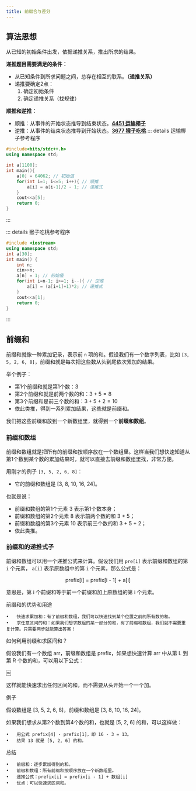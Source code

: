 ```yaml
---
title: 前缀合与差分
---
```


## 算法思想
从已知的初始条件出发，依据递推关系，推出所求的结果。

**递推题目需要满足的条件：**
- 从已知条件到所求问题之间，总存在相互的联系。**（递推关系）**
- 递推要确定2点：
	1. 确定初始条件
	2. 确定递推关系（找规律）

**顺推和逆推：**
- 顺推：从事件的开始状态推导到结束状态。[**4451 运输椰子**](https://oj.aicoders.cn/problem/4451)
- 逆推：从事件的结束状态推导到开始状态。[**3677 猴子吃桃**](https://oj.aicoders.cn/problem/3677)
::: details 运输椰子参考程序
```cpp title="4451 运输椰子"
#include<bits/stdc++.h>
using namespace std;

int a[1100];
int main(){
    a[0] = 64062; // 初始值
	for(int i=1; i<=5; i++){ // 顺推
        a[i] = a[i-1]/2 - 1; // 递推式
    }
    cout<<a[5];
	return 0;
}
```
:::

::: details 猴子吃桃参考程序
```cpp title="3677 猴子吃桃"
#include <iostream>
using namespace std;
int a[30];
int main() {
	int n;
	cin>>n;
	a[n] = 1; // 初始值
	for(int i=n-1; i>=1; i--){ // 逆推
		a[i] = (a[i+1]+1)*2; // 递推式
	}
	cout<<a[1];
	return 0;
}
```
:::

## 前缀和

前缀和就像一种累加记录，表示前 `n` 项的和。假设我们有一个数字列表，比如 `[3, 5, 2, 6, 8]`，前缀和就是每次把这些数从头到尾依次累加的结果。

举个例子：
- 第1个前缀和就是第1个数：$3$
- 第2个前缀和就是前两个数的和：$3 + 5 = 8$
- 第3个前缀和是前三个数的和：$3 + 5 + 2 = 10$
- 依此类推，得到一系列累加结果，这些就是前缀和。

我们把这些前缀和放到一个新数组里，就得到一个**前缀和数组**。

### 前缀和数组

前缀和数组就是把所有的前缀和按顺序放在一个数组里。这样当我们想快速知道从第1个数到某个数的累加结果时，就可以直接去前缀和数组里找，非常方便。

用刚才的例子 `[3, 5, 2, 6, 8]`：

- 它的前缀和数组是 [3, 8, 10, 16, 24]。

也就是说：
- 前缀和数组的第1个元素 3 表示第1个数本身；
- 前缀和数组的第2个元素 8 表示前两个数的和 3 + 5；
- 前缀和数组的第3个元素 10 表示前三个数的和 3 + 5 + 2；
- 依此类推。

### 前缀和的递推式子

前缀和数组可以用一个递推公式来计算。假设我们用 `pre[i]` 表示前缀和数组的第 `i` 个元素， `a[i]` 表示原数组中的第 `i` 个元素，那么公式是：

$$\text{prefix[i] = prefix[i - 1] + a[i]}$$


意思是，第 i 个前缀和等于前一个前缀和加上原数组的第 i 个元素。

前缀和的优势和用途

	•	快速求累加和：有了前缀和数组，我们可以快速找到某个位置之前的所有数的和。
	•	求任意区间的和：如果我们想求数组的某一部分的和，有了前缀和数组，我们就不需要重复计算。只需要两步就能算出答案！

如何利用前缀和求区间和？

假设我们有一个数组 arr，前缀和数组是 prefix，如果想快速计算 arr 中从第 L 到第 R 个数的和，可以用以下公式：

￼

这样就能快速求出任何区间的和，而不需要从头开始一个一个加。

例子

假设数组是 [3, 5, 2, 6, 8]，前缀和数组是 [3, 8, 10, 16, 24]。

如果我们想求从第2个数到第4个数的和，也就是 [5, 2, 6] 的和，可以这样做：

	•	用公式 prefix[4] - prefix[1]，即 16 - 3 = 13。
	•	结果 13 就是 [5, 2, 6] 的和。

总结

	•	前缀和：逐步累加得到的和。
	•	前缀和数组：所有前缀和按顺序放在一个新数组里。
	•	递推公式：prefix[i] = prefix[i - 1] + 数组[i]
	•	优点：可以快速求区间和。
